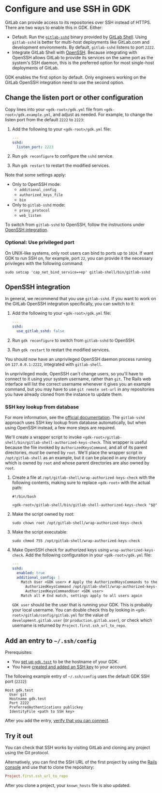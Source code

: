 # Configure and use SSH in GDK

GitLab can provide access to its repositories over SSH instead of HTTPS. There
are two ways to enable this in GDK. Either:

- Default. Run the [`gitlab-sshd`](https://docs.gitlab.com/ee/administration/operations/gitlab_sshd.html)
  binary provided by [GitLab Shell](https://gitlab.com/gitlab-org/gitlab-shell).
  Using `gitlab-sshd` is better for multi-host deployments like GitLab.com and
  development environments. By default, `gitlab-sshd` listens to port `2222`.
- Integrate GitLab Shell with [OpenSSH](https://openssh.org). Because integrating
  with OpenSSH allows GitLab to provide its services on the same port as the system's
  SSH daemon, this is the preferred option for most single-host deployments of GitLab.

GDK enables the first option by default. Only engineers working on the GitLab
OpenSSH integration need to use the second option.

## Change the listen port or other configuration

Copy lines into your `<gdk-root>/gdk.yml` file from `<gdk-root>/gdk.example.yml`,
and adjust as needed. For example, to change the listen port from the default `2222` to `2223`:

1. Add the following to your `<gdk-root>/gdk.yml` file:

   ```yaml
   ---
   sshd:
     listen_port: 2223
   ```

1. Run `gdk reconfigure` to configure the `sshd` service.

1. Run `gdk restart` to restart the modified services.

Note that some settings apply:

- Only to OpenSSH mode:
  - `additional_config`
  - `authorized_keys_file`
  - `bin`
- Only to `gitlab-sshd` mode:
  - `proxy_protocol`
  - `web_listen`

To switch from `gitlab-sshd` to OpenSSH, follow the
instructions under [OpenSSH integration](#openssh-integration).

### Optional: Use privileged port

On UNIX-like systems, only root users can bind to ports up to `1024`. If want GDK to run SSH
on, for example, port `22`, you can provide it the necessary privileges with the following
command:

```shell
sudo setcap 'cap_net_bind_service=+ep' gitlab-shell/bin/gitlab-sshd
```

## OpenSSH integration

In general, we recommend that you use `gitlab-sshd`. If you want to work on the
GitLab OpenSSH integration specifically, you can switch to it:

1. Add the following to your `<gdk-root>/gdk.yml` file:

   ```yaml
   ---
   sshd:
     use_gitlab_sshd: false
   ```

1. Run `gdk reconfigure` to switch from `gitlab-sshd` to OpenSSH.

1. Run `gdk restart` to restart the modified services.

You should now have an unprivileged OpenSSH daemon process running on
`127.0.0.1:2222`, integrated with `gitlab-shell`.

In unprivileged mode, OpenSSH can't change users, so you'll have to connect to
it using your system username, rather than `git`. The Rails web interface will
list the correct username whenever it gives you an example command, but you may
have to use `git remote set-url` in any repositories you have already cloned
from the instance to update them.

### SSH key lookup from database

For more information, see the
[official documentation](https://docs.gitlab.com/ee/administration/operations/speed_up_ssh.html#the-solution).
The `gitlab-sshd` approach uses SSH key lookup from database automatically, but
when using OpenSSH instead, a few more steps are required.

We'll create a wrapper script to invoke
`<gdk-root>/gitlab-shell/bin/gitlab-shell-authorized-keys-check`. This wrapper is useful
because the file invoked by `AuthorizedKeysCommand`, and all of its parent directories,
*must* be owned by `root`. We'll place the wrapper script in `/opt/gitlab-shell` as an
example, but it can be placed in any directory which is owned by `root` and whose parent
directories are also owned by `root`.

1. Create a file at `/opt/gitlab-shell/wrap-authorized-keys-check` with the following
   contents, making sure to replace `<gdk-root>` with the actual path:

   ```shell
   #!/bin/bash

   <gdk-root>/gitlab-shell/bin/gitlab-shell-authorized-keys-check "$@"
   ```

1. Make the script owned by root:

   ```shell
   sudo chown root /opt/gitlab-shell/wrap-authorized-keys-check
   ```

1. Make the script executable:

   ```shell
   sudo chmod 755 /opt/gitlab-shell/wrap-authorized-keys-check
   ```

1. Make OpenSSH check for authorized keys using `wrap-authorized-keys-check`. Add the
   following configuration in your `<gdk-root>/gdk.yml` file:

   ```yaml
   ---
   sshd:
     enabled: true
     additional_config: |
       Match User <GDK user> # Apply the AuthorizedKeysCommands to the git user only
         AuthorizedKeysCommand /opt/gitlab-shell/wrap-authorized-keys-check <GDK user> %u %k
         AuthorizedKeysCommandUser <GDK user>
       Match all # End match, settings apply to all users again
   ```

   `GDK user` should be the user that is running your GDK. This is probably your local
   username. You can double check this by looking in
   `<gdk-root>/gitlab/config/gitlab.yml` for the value of `development.gitlab.user`
   (or `production.gitlab.user`), or check which username is returned by
   `Project.first.ssh_url_to_repo`.

## Add an entry to `~/.ssh/config`

Prerequisites:

- You [set up `gdk.test`](local_network.md) to be the hostname of your GDK.
- You have [created and added an SSH key](https://docs.gitlab.com/ee/user/ssh.html) to your account.

The following example entry of `~/.ssh/config` uses the default GDK SSH port (`2222`):

```plaintext
Host gdk.test
  User git
  Hostname gdk.test
  Port 2222
  PreferredAuthentications publickey
  IdentityFile <path to SSH key>
```

After you add the entry,
[verify that you can connect](https://docs.gitlab.com/ee/user/ssh.html#verify-that-you-can-connect).

## Try it out

You can check that SSH works by visiting GitLab and cloning any project
using the Git protocol.

Alternatively, you can find the SSH URL of the first project by using the
[Rails console](rails_console.md) and use that to clone the repository:

```ruby
Project.first.ssh_url_to_repo
```

After you clone a project, your `known_hosts` file is also updated.
